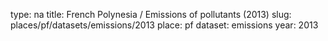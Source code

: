 type: na
title: French Polynesia / Emissions of pollutants (2013)
slug: places/pf/datasets/emissions/2013
place: pf
dataset: emissions
year: 2013
